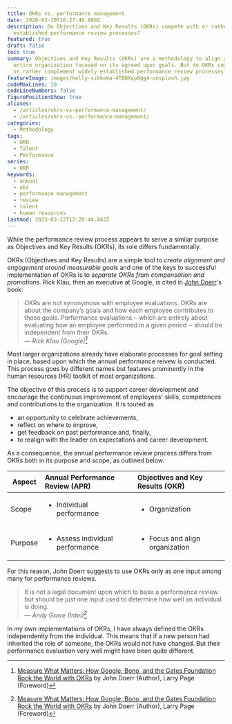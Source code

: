 ```yaml
---
title: OKRs vs. performance management
date: 2020-03-10T16:27:48.000Z
description: Do Objectives and Key Results (OKRs) compete with or rather complement widely
  established performance review processes?
featured: true
draft: false
toc: true
summary: Objectives and Key Results (OKRs) are a methodology to align and keep an
  entire organization focused on its agreed upon goals. But do OKRs compete with
  or rather complement widely established performance review processes?
featureImage: images/kelly-sikkema-4TBOXap8qg4-unsplash.jpg
codeMaxLines: 10
codeLineNumbers: false
figurePositionShow: true
aliases:
  - /articles/okrs-vs-performance-management/
  - /articles/okrs-vs.-performance-management/
categories:
  - Methodology
tags:
  - OKR
  - Talent
  - Performance
series:
  - OKR
keywords:
  - annual
  - okr
  - performance management
  - review
  - talent
  - human resources
lastmod: 2023-03-22T13:28:44.842Z
---
```


While the performance review process appears to serve a similar purpose as Objectives and Key Results (OKRs), its role differs fundamentally.

OKRs (Objectives and Key Results) are a simple tool to *create alignment and engagement around measurable goals* and one of the keys to successful implementation of OKRs is to *separate OKRs from compensation and promotions.* Rick Klau, then an executive at Google, is cited in [John Doerr](https://www.whatmatters.com/)'s book:

> OKRs are not synonymous with employee evaluations. OKRs are about the company’s goals and how each employee contributes to those goals. Performance evaluations –  which are entirely about evaluating how an employee performed in a given period  –  should be independent from their OKRs.\
> — <cite>Rick Klau (Google)[^measure-what-matters]</cite>

Most larger organizations already have elaborate processes for goal setting in place, based upon which the annual performance reivew is conducted. This process goes by different names but features prominently in the human resources (HR) toolkit of most organizations. 
  
The objective of this process is to support career development and encourage the continuous improvement of employees' skills, competences and contributions to the organization. It is touted as 
- an opportunity to celebrate achievements, 
- reflect on where to improve, 
- get feedback on past performance and, finally, 
- to realign with the leader on expectations and career development.

As a consequence, the annual performance review process differs from OKRs both in its purpose and scope, as outlined below:

| Aspect     | Annual Performance Review (APR)                  | Objectives and Key Results (OKR)                 |
| -----------|:--------------------------------------------------------------|:------------------------------------|
| Scope      | <ul><li>Individual performance</li></ul>         | <ul><li>Organization</li></ul>                   | 
| Purpose    | <ul><li>Assess individual performance</li></ul>  | <ul><li>Focus and align organization</li></ul>   | 

For this reason, John Doerr suggests to use OKRs only as one input among many for performance reviews.

> It is not a legal document upon which to base a performance review but should be just one input used to determine how well an individual is doing.\
> — <cite>Andy Grove (Intel)[^measure-what-matters]</cite>

In my own implementations of OKRs, I have always defined the OKRs independently from the individual. This means that if a new person had inherited the role of someone, the OKRs would not have changed. But their performance evaluation very well might have been quite different. 

[^measure-what-matters]: [Measure What Matters: How Google, Bono, and the Gates Foundation Rock the World with OKRs](https://www.amazon.com/gp/product/0525536221/ref=as_li_tl?ie=UTF8&tag=shzq-20&camp=1789&creative=9325&linkCode=as2&creativeASIN=0525536221&linkId=a859983ad986e53b7f0fb12e1ef7488a) by John Doerr (Author), Larry Page (Foreword)
